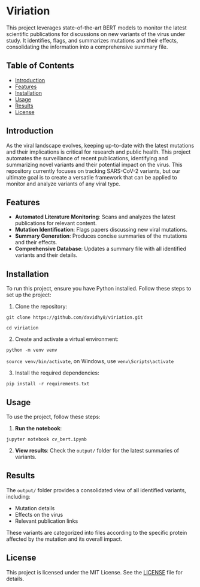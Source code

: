 # Viriation
This project leverages state-of-the-art BERT models to monitor the latest scientific publications for discussions on new variants of the virus under study. It identifies, flags, and summarizes mutations and their effects, consolidating the information into a comprehensive summary file.


## Table of Contents 
- [Introduction](#introduction) 
- [Features](#features) 
- [Installation](#installation) 
- [Usage](#usage) 
- [Results](#results) 
- [License](#license) 

## Introduction 
As the viral landscape evolves, keeping up-to-date with the latest mutations and their implications is critical for research and public health. This project automates the surveillance of recent publications, identifying and summarizing novel variants and their potential impact on the virus. This repository currently focuses on tracking SARS-CoV-2 variants, but our ultimate goal is to create a versatile framework that can be applied to monitor and analyze variants of any viral type.

## Features

- **Automated Literature Monitoring**: Scans and analyzes the latest publications for relevant content. 
- **Mutation Identification**: Flags papers discussing new viral mutations. 
- **Summary Generation**: Produces concise summaries of the mutations and their effects.
- **Comprehensive Database**: Updates a summary file with all identified variants and their details.


## Installation 
To run this project, ensure you have Python installed. Follow these steps to set up the project:
1. Clone the repository:

```git clone https://github.com/davidhy8/viriation.git```

```cd viriation ``` 

2. Create and activate a virtual environment: 

```python -m venv venv``` 

```source venv/bin/activate```, on Windows, use `venv\Scripts\activate` 

3. Install the required dependencies: 

```pip install -r requirements.txt ``` 

## Usage
To use the project, follow these steps: 
1. **Run the notebook**:

```jupyter notebook cv_bert.ipynb ``` 

2. **View results**: Check the `output/` folder for the latest summaries of variants.

## Results 
The `output/` folder provides a consolidated view of all identified variants, including:  
- Mutation details
- Effects on the virus 
- Relevant publication links 

These variants are categorized into files according to the specific protein affected by the mutation and its overall impact.

## License 
This project is licensed under the MIT License. See the [LICENSE](LICENSE) file for details.
